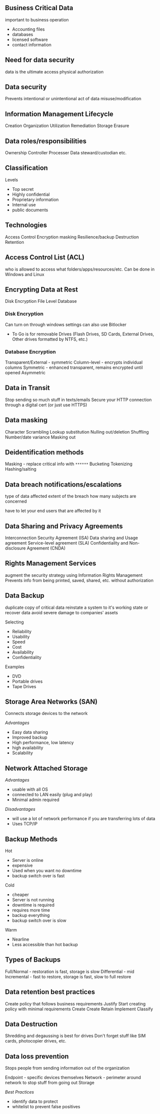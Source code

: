 ## Business Critical Data
important to business operation
- Accounting files
- databases
- licensed software
- contact information

## Need for data security
data is the ultimate access
physical authorization

## Data security
Prevents intentional or unintentional act of data misuse/modification

## Information Management Lifecycle
Creation
Organization
Utilization
Remediation
Storage
Erasure

## Data roles/responsibilities
Ownership
Controller
Processer
Data steward/custodian
etc.

## Classification
Levels
- Top secret
- Highly confidential
- Proprietary information
- Internal use
- public documents

## Technologies
Access Control
Encryption
masking
Resilience/backup
Destruction
Retention

## Access Control List (ACL)
who is allowed to access what folders/apps/resources/etc.
Can be done in Windows and Linux

## Encrypting Data at Rest
Disk Encryption
File Level
Database

### Disk Encryption
Can turn on through windows settings
can also use Bitlocker
- To Go is for removable Drives (Flash Drives, SD Cards, External Drives, Other drives formatted by NTFS, etc.)

### Database Encryption
Transparent/External - symmetric
Column-level - encrypts individual columns
Symmetric - enhanced transparent, remains encrypted until opened
Asymmetric

## Data in Transit
Stop sending so much stuff in texts/emails
Secure your HTTP connection through a digital cert (or just use HTTPS)

## Data masking
Character Scrambling
Lookup substitution
Nulling out/deletion
Shuffling
Number/date variance
Masking out

## Deidentification methods
Masking - replace critical info with `******`
Bucketing
Tokenizing
Hashing/salting

## Data breach notifications/escalations
type of data affected
extent of the breach
how many subjects are concerned

have to let your end users that are affected by it

## Data Sharing and Privacy Agreements
Interconnection Security Agreement (ISA)
Data sharing and Usage agreement
Service-level agreement (SLA)
Confidentiality and Non-disclosure Agreement (CNDA)

## Rights Management Services
augment the security strategy using Information Rights Management
Prevents info from being printed, saved, shared, etc. without authorization

## Data Backup
duplicate copy of critical data
reinstate a system to it's working state or recover data
avoid severe damage to companies' assets

Selecting
- Reliability
- Usability
- Speed
- Cost
- Availability
- Confidentiality

Examples
- DVD
- Portable drives
- Tape Drives

## Storage Area Networks (SAN)
Connects storage devices to the network

*Advantages*
- Easy data sharing
- Improved backup
- High performance, low latency
- high availability
- Scalability

## Network Attached Storage
*Advantages*
- usable with all OS
- connected to LAN easily (plug and play)
- Minimal admin required

*Disadvantages*
- will use a lot of network performance if you are transferring lots of data
- Uses TCP/IP

## Backup Methods
Hot
- Server is online
- expensive
- Used when you want no downtime
- backup switch over is fast

Cold
- cheaper
- Server is not running
- downtime is required
- requires more time
- backup everything
- backup switch over is slow

Warm
- Nearline
- Less accessible than hot backup

## Types of Backups
Full/Normal - restoration is fast, storage is slow
Differential - mid
Incremental - fast to restore, storage is fast, slow to full restore

## Data retention best practices
Create policy that follows business requirements
Justify
Start creating policy with minimal requirements
Create
Create
Retain
Implement
Classify

## Data Destruction
Shredding and degaussing is best for drives
Don't forget stuff like SIM cards, photocopier drives, etc.

## Data loss prevention
Stops people from sending information out of the organization

Endpoint - specific devices themselves
Network - perimeter around network to stop stuff from going out
Storage

*Best Practices*
- identify data to protect
- whitelist to prevent false positives
